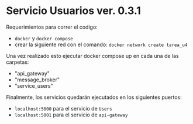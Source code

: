 # Servicio Usuarios ver. 0.3.1

Requerimientos para correr el codigo:
- ```docker``` y ```docker compose```
- crear la siguiente red con el comando: ```docker network create tarea_u4```

Una vez realizado esto ejecutar docker compose up en cada una de las carpetas:
- "api_gateway"
- "message_broker"
- "service_users"

Finalmente, los servicios quedarán ejecutados en los siguientes puertos:
- ```localhost:5000``` para el servicio de ```Users```
- ```localhost:5001``` para el servicio de ```api-gateway```